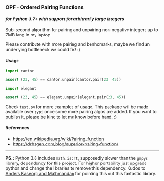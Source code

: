 ### OPF - Ordered Pairing Functions 
#### _for Python 3.7+ with support for arbitrarily large integers_ 

Sub-second algorithm for pairing and unpairing non-negative integers up to 7MB long in my laptop.

Please contribute with more pairing and benhcmarks, maybe we find an underlying bottleneck we could fix! :)

#### Usage

```python
import cantor

assert (23, 45) == cantor.unpair(cantor.pair(23, 45))

import elegant

assert (23, 45) == elegant.unpair(elegant.pair(23, 45))
```

Check `test.py` for more examples of usage. This package will be made available over `pypi` once some more pairing algos are added. If you want to publish it, please be kind to let me know before hand. :)

#### References
* https://en.wikipedia.org/wiki/Pairing_function
* https://drhagen.com/blog/superior-pairing-function/

------
**PS.:** Python 3.8 includes `math.isqrt`, supposedly slower than the `gmpy2` library, dependency for this project. For higher portability just upgrade python and change the libraries to remove this dependency. Kudos to [Anders Kaseorg and Mathmandan](https://stackoverflow.com/questions/15390807/integer-square-root-in-python) for pointing this out this fantastic library.

